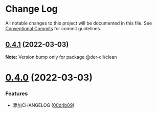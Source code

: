 # Change Log

All notable changes to this project will be documented in this file.
See [Conventional Commits](https://conventionalcommits.org) for commit guidelines.

## [0.4.1](https://github.com/der-cli/der-cli/compare/v0.4.0...v0.4.1) (2022-03-03)

**Note:** Version bump only for package @der-cli/clean





# [0.4.0](https://github.com/der-cli/der-cli/compare/v0.3.3...v0.4.0) (2022-03-03)


### Features

* 添加CHANGELOG ([00d4b09](https://github.com/der-cli/der-cli/commit/00d4b09d2b31334b6ac5cd0b136074b09f245699))
